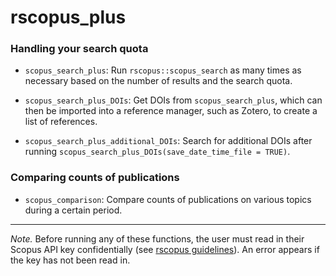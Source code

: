 
# rscopus_plus

### Handling your search quota

  - `scopus_search_plus`: Run `rscopus::scopus_search` as many times as necessary based on the number of results and the search quota.

  - `scopus_search_plus_DOIs`: Get DOIs from `scopus_search_plus`, which can then be imported into a reference manager, such as Zotero, to create a list of references.
  
  - `scopus_search_plus_additional_DOIs`: Search for additional DOIs after running `scopus_search_plus_DOIs(save_date_time_file = TRUE)`.

### Comparing counts of publications

- `scopus_comparison`: Compare counts of publications on various topics during a certain period.

---

*Note.* Before running any of these functions, the user must read in their Scopus API key confidentially (see [rscopus guidelines](https://cran.r-project.org/web/packages/rscopus/vignettes/api_key.html)). An error appears if the key has not been read in.
